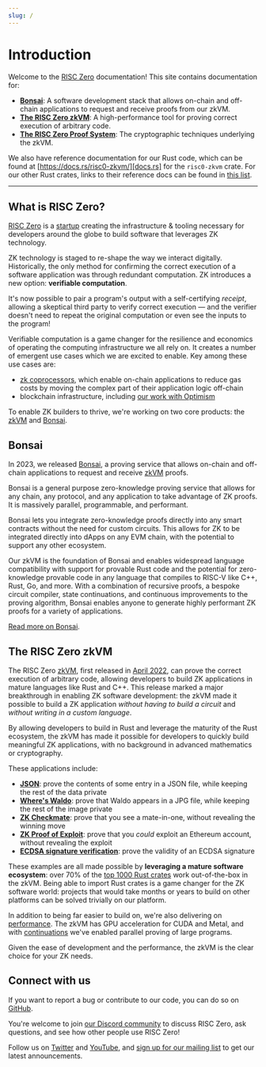 ```yaml
---
slug: /
---
```


# Introduction

Welcome to the [RISC Zero] documentation! This site contains documentation for:

- **[Bonsai]**:
  A software development stack that allows on-chain and off-chain applications to request and receive proofs from our zkVM.
- **[The RISC Zero zkVM]**:
  A high-performance tool for proving correct execution of arbitrary code.
- **[The RISC Zero Proof System]**:
  The cryptographic techniques underlying the zkVM.

We also have reference documentation for our Rust code, which can be found at [https://docs.rs/risc0-zkvm/][docs.rs] for the `risc0-zkvm` crate. For our other Rust crates, links to their reference docs can be found in [this list](https://github.com/risc0/risc0#rust-libraries).

---

## What is RISC Zero?

[RISC Zero] is a [startup] creating the infrastructure & tooling necessary for developers around the globe to build software that leverages ZK technology.

ZK technology is staged to re-shape the way we interact digitally.
Historically, the only method for confirming the correct execution of a software application was through redundant computation.
ZK introduces a new option: **verifiable computation**.

It's now possible to pair a program's output with a self-certifying _receipt_, allowing a skeptical third party to verify correct execution — and the verifier doesn't need to repeat the original computation or even see the inputs to the program!

Verifiable computation is a game changer for the resilience and economics of operating the computing infrastructure we all rely on. It creates a number of emergent use cases which we are excited to enable.
Key among these use cases are:

- [zk coprocessors], which enable on-chain applications to reduce gas costs by moving the complex part of their application logic off-chain
- blockchain infrastructure, including [our work with Optimism]

To enable ZK builders to thrive, we're working on two core products: the [zkVM] and [Bonsai].

## Bonsai

In 2023, we released [Bonsai], a proving service that allows on-chain and off-chain applications to request and receive [zkVM] proofs.

Bonsai is a general purpose zero-knowledge proving service that allows for any chain, any protocol, and any application to take advantage of ZK proofs. It is massively parallel, programmable, and performant.

Bonsai lets you integrate zero-knowledge proofs directly into any smart contracts without the need for custom circuits. This allows for ZK to be integrated directly into dApps on any EVM chain, with the potential to support any other ecosystem.

Our zkVM is the foundation of Bonsai and enables widespread language compatibility with support for provable Rust code and the potential for zero-knowledge provable code in any language that compiles to RISC-V like C++, Rust, Go, and more. With a combination of recursive proofs, a bespoke circuit compiler, state continuations, and continuous improvements to the proving algorithm, Bonsai enables anyone to generate highly performant ZK proofs for a variety of applications.

[Read more on Bonsai](./bonsai/bonsai-overview.md).

## The RISC Zero zkVM

The RISC Zero [zkVM], first released in [April 2022], can prove the correct execution of arbitrary code, allowing developers to build ZK applications in mature languages like Rust and C++.
This release marked a major breakthrough in enabling ZK software development: the zkVM made it possible to build a ZK application _without having to build a circuit_ and _without writing in a custom language_.

By allowing developers to build in Rust and leverage the maturity of the Rust ecosystem, the zkVM has made it possible for developers to quickly build meaningful ZK applications, with no background in advanced mathematics or cryptography.

These applications include:

- **[JSON]**: prove the contents of some entry in a JSON file, while keeping the rest of the data private
- **[Where's Waldo]**: prove that Waldo appears in a JPG file, while keeping the rest of the image private
- **[ZK Checkmate]**: prove that you see a mate-in-one, without revealing the winning move
- **[ZK Proof of Exploit]**: prove that you _could_ exploit an Ethereum account, without revealing the exploit
- **[ECDSA signature verification]**: prove the validity of an ECDSA signature

These examples are all made possible by **leveraging a mature software ecosystem**: over 70% of the [top 1000 Rust crates] work out-of-the-box in the zkVM.
Being able to import Rust crates is a game changer for the ZK software world: projects that would take months or years to build on other platforms can be solved trivially on our platform.

In addition to being far easier to build on, we're also delivering on [performance].
The zkVM has GPU acceleration for CUDA and Metal, and with [continuations] we've enabled parallel proving of large programs.

Given the ease of development and the performance, the zkVM is the clear choice for your ZK needs.

## Connect with us

If you want to report a bug or contribute to our code, you can do so on [GitHub](https://github.com/risc0/risc0).

You're welcome to join [our Discord community](https://discord.gg/risczero) to discuss RISC Zero, ask questions, and see how other people use RISC Zero!

Follow us on [Twitter](https://twitter.com/risczero) and [YouTube](https://www.youtube.com/@risczero), and [sign up for our mailing list](https://fmree464va4.typeform.com/to/X3KJB85v) to get our latest announcements.

[April 2022]: https://www.risczero.com/news/announce
[Bonsai]: bonsai/bonsai-overview.md
[continuations]: https://risczero.com/news/continuations
[docs.rs]: https://docs.rs/risc0-zkvm/0.19/
[ECDSA signature verification]: https://github.com/risc0/risc0/tree/release-0.19/examples/ecdsa
[JSON]: https://github.com/risc0/risc0/tree/release-0.19/examples/json
[our work with Optimism]: https://www.theblock.co/post/240929/optimism-zk-proof-proposals
[performance]: https://dev.risczero.com/zkvm/benchmarks
[RISC Zero]: https://risczero.com
[startup]: https://risczero.com/news/series-a
[The RISC Zero Proof System]: /proof-system
[The RISC Zero zkVM]: zkvm/zkvm-overview.md
[top 1000 Rust crates]: https://reports.risczero.com/crates-validation
[Where's Waldo]: https://risczero.com/news/waldo
[ZK Checkmate]: https://github.com/risc0/risc0/tree/release-0.19/examples/chess
[zk coprocessors]: https://www.risczero.com/blog/a-guide-to-zk-coprocessors-for-scalability
[ZK Proof of Exploit]: https://risczero.com/news/zkpoex
[zkVM]: ./zkvm/zkvm-overview.md
